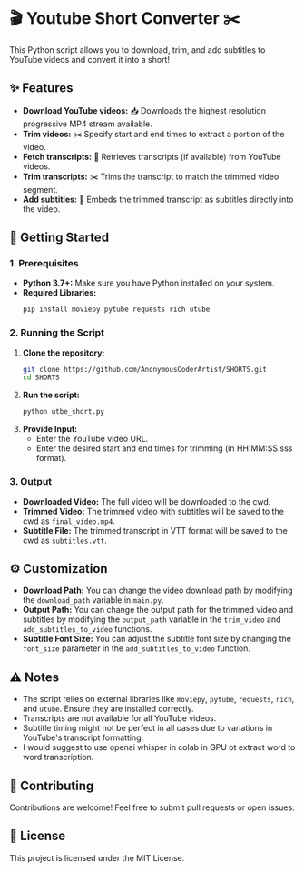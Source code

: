 # 🎬 Youtube Short Converter ✂️

This Python script allows you to download, trim, and add subtitles to YouTube videos and convert it into a short! 

## ✨ Features

* **Download YouTube videos:** 📥 Downloads the highest resolution progressive MP4 stream available.
* **Trim videos:** ✂️ Specify start and end times to extract a portion of the video.
* **Fetch transcripts:** 📝 Retrieves transcripts (if available) from YouTube videos.
* **Trim transcripts:** ✂️  Trims the transcript to match the trimmed video segment.
* **Add subtitles:** 💬  Embeds the trimmed transcript as subtitles directly into the video. 

## 🚀 Getting Started

### 1. Prerequisites

* **Python 3.7+:** Make sure you have Python installed on your system.
* **Required Libraries:** 
    ```bash
    pip install moviepy pytube requests rich utube 
    ```

### 2. Running the Script

1. **Clone the repository:**
   ```bash
   git clone https://github.com/AnonymousCoderArtist/SHORTS.git
   cd SHORTS
   ```
2. **Run the script:**
   ```bash
   python utbe_short.py
   ```
3. **Provide Input:**
   * Enter the YouTube video URL.
   * Enter the desired start and end times for trimming (in HH:MM:SS.sss format).

### 3. Output

* **Downloaded Video:** The full video will be downloaded to the cwd.
* **Trimmed Video:** The trimmed video with subtitles will be saved to the cwd as `final_video.mp4`.
* **Subtitle File:** The trimmed transcript in VTT format will be saved to the cwd as `subtitles.vtt`.

## ⚙️ Customization

* **Download Path:** You can change the video download path by modifying the `download_path` variable in `main.py`.
* **Output Path:**  You can change the output path for the trimmed video and subtitles by modifying the `output_path` variable in the `trim_video` and `add_subtitles_to_video` functions.
* **Subtitle Font Size:** You can adjust the subtitle font size by changing the `font_size` parameter in the `add_subtitles_to_video` function.

## ⚠️ Notes

* The script relies on external libraries like `moviepy`, `pytube`, `requests`, `rich`, and `utube`. Ensure they are installed correctly.
* Transcripts are not available for all YouTube videos.
* Subtitle timing might not be perfect in all cases due to variations in YouTube's transcript formatting.
* I would suggest to use openai whisper in colab in GPU ot extract word to word transcription.
  
## 🤝 Contributing

Contributions are welcome! Feel free to submit pull requests or open issues.

## 📄 License

This project is licensed under the MIT License. 
